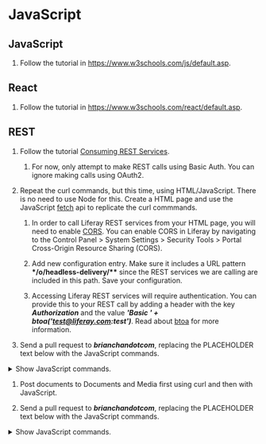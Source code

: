 # JavaScript

## JavaScript

1. Follow the tutorial in https://www.w3schools.com/js/default.asp.

## React

1. Follow the tutorial in https://www.w3schools.com/react/default.asp.

## REST

1. Follow the tutorial [Consuming REST Services](https://learn.liferay.com/dxp/latest/en/headless-delivery/consuming-apis/consuming-rest-services.html).

   1. For now, only attempt to make REST calls using Basic Auth. You can ignore making calls using OAuth2.

1. Repeat the curl commands, but this time, using HTML/JavaScript. There is no need to use Node for this. Create a HTML page and use the JavaScript [fetch](https://developer.mozilla.org/en-US/docs/Web/API/Fetch_API/Using_Fetch) api to replicate the curl commmands.

   1. In order to call Liferay REST services from your HTML page, you will need to enable [CORS](https://developer.mozilla.org/en-US/docs/Web/HTTP/CORS). You can enable CORS in Liferay by navigating to the Control Panel > System Settings > Security Tools > Portal Cross-Origin Resource Sharing (CORS).

   1. Add new configuration entry. Make sure it includes a URL pattern **\*/o/headless-delivery/\*\*** since the REST services we are calling are included in this path. Save your configuration.

   1. Accessing Liferay REST services will require authentication. You can provide this to your REST call by adding a header with the key **_Authorization_** and the value **_'Basic ' + btoa('test@liferay.com:test')_**. Read about [btoa](https://developer.mozilla.org/en-US/docs/Web/API/WindowOrWorkerGlobalScope/btoa) for more information.

1. Send a pull request to **_brianchandotcom_**, replacing the PLACEHOLDER text below with the JavaScript commands.

<details>
	<summary>Show JavaScript commands.</summary>

```
//fetch functions to post, get all posts, get a specific post by id, delete a specific post by id.
//it may be necessary to change the siteId value and the authorization field in headers.
//Intern: Eric Moritsuka

const siteId = "20121";

function POST() {
  fetch(
    `http://localhost:8080/o/headless-delivery/v1.0/sites/${siteId}/blog-postings`,
    {
      method: "POST",
      headers: {
        "Content-Type": "application/json",
        Authorization: "Basic " + btoa("test@liferay.com:learn"),
      },
      body: JSON.stringify({
        headline: "Test Blog Entry from REST Services",
        articleBody:
          "This article was posted via REST services provided by Liferay DXP.",
      }),
    }
  )
    .then((response) => response.json())
    .then((data) => {
      console.log("Success: ", data);
    })
    .catch((error) => {
      console.error("Error: ", error);
    });
}

function GET() {
  fetch(
    `http://localhost:8080/o/headless-delivery/v1.0/sites/${siteId}/blog-postings/`,
    {
      headers: {
        Authorization: "Basic " + btoa("test@liferay.com:learn"),
      },
    }
  )
    .then((response) => response.json())
    .then((data) => {
      console.log("Success: ", data);
    })
    .catch((error) => {
      console.error("Error: ", error);
    });
}

function GET_BLOG_BY_ID(blogId) {
  fetch(
    `http://localhost:8080/o/headless-delivery/v1.0/blog-postings/${blogId}`,
    {
      headers: {
        Authorization: "Basic " + btoa("test@liferay.com:learn"),
      },
    }
  )
    .then((response) => response.json())
    .then((data) => {
      console.log("Success: ", data);
    })
    .catch((error) => {
      console.error("Error: ", error);
    });
}

function DELETE_BLOG_BY_ID(blogId) {
  fetch(
    `http://localhost:8080/o/headless-delivery/v1.0/blog-postings/${blogId}`,
    {
      method: "DELETE",
      headers: {
        Authorization: "Basic " + btoa("test@liferay.com:learn"),
      },
    }
  )
    .then((response) => response.json())
    .then((data) => {
      console.log("Success: ", data);
    })
    .catch((error) => {
      console.error("Error: ", error);
    });
}
```

</details>

1.  Post documents to Documents and Media first using curl and then with JavaScript.

1.  Send a pull request to **_brianchandotcom_**, replacing the PLACEHOLDER text below with the JavaScript commands.

<details>
  <summary>Show JavaScript commands.</summary>

    ```
    //fetch function to post a document to Documents and Media
    //it may be necessary to change the siteId value and the authorization field (password) in headers.
    //Intern: Eric Moritsuka

    //In index.html:
    //(I created the file so I could test the api by sending an actual file).

    <!DOCTYPE html>

    <html lang="en">
      <head>
        <meta charset="UTF-8" />
        <meta http-equiv="X-UA-Compatible" content="IE=edge" />
        <meta name="viewport" content="width=device-width, initial-scale=1.0" />
        <title>Document</title>
      </head>
      <body>
        <form id="formDocument">
          <input type="file" id="document" name="img" accept="image/*" />
          <button id="button">enviar</button>
        </form>

        <script src="documentFetch.js"></script>

      </body>
    </html>


    //In documentFetch.js
    const siteId = "20121";

    const button = document.getElementById("button");
    const formDocument = document.getElementById("formDocument");

    const clickHandler = (event) => {
      const myFileHere = document.getElementById("document");

      const form = new FormData();
      form.append("file", myFileHere.files[0]);
      event.preventDefault();
      DOCUMENT_POST(form);
    };

    function DOCUMENT_POST(formData) {
      fetch(
        `http://localhost:8080/o/headless-delivery/v1.0/sites/${siteId}/documents`,
        {
          method: "POST",
          headers: new Headers({
            Authorization: "Basic " + btoa("test@liferay.com:learn"),
          }),
          body: formData,
        }
      )
        .then((resposta) => resposta.json())
        .then((data) => console.log(data));
    }

    button.addEventListener("click", clickHandler);

    ```

        </details>

## React and REST

<!--1. Type ***sudo dnf install nodejs npm*** to install Node and NPM.-->

1. Download https://github.com/brianchandotcom/liferay-learn/blob/master/docs/_template/js/setup_tutorial.sh.

1. Execute **_setup_tutorial.sh_** to ensure Node and NPM is setup correctly.

1. Follow the tutorial in https://github.com/ethib137/liferay-react-example.

   1. Do not follow the tutorial blindly. You have already executed some of the steps.

   1. Deploy the app to a Liferay docker image using the **_docker cp_** command. Read [Installing Apps and Other Artifacts to Containers](https://learn.liferay.com/dxp/latest/en/installation-and-upgrades/installing-liferay/using-liferay-docker-images/installing-apps-and-other-artifacts-to-containers.html) to learn how to use **_docker cp_**.

## Clay

1. Familiarize yourself with all the components in [Clay](https://clayui.com/docs/components/index.html).

## Clay, React, and REST

1. Write a new Liferay app to demonstrate [CRUD](https://en.wikipedia.org/wiki/Create,_read,_update_and_delete) operations of Blogs, Documents and Media, and Knowledge Base using Clay, React, and REST.

1. Send a pull request to your neighbor that contains your new app. Your neighbor should be able to deploy your app to Liferay with a **_single_** command (e.g. **_df && ls_**). The app should also work when your neighbor adds it to any site in Liferay. That means the app must not contain hard coded IDs or URLs.

1. Review your neighbor's app that was sent to you. Compare and contrast your implementation with your neighbor's implementation.

1. Send a pull request to **_brianchandotcom_** that contains your new app.
